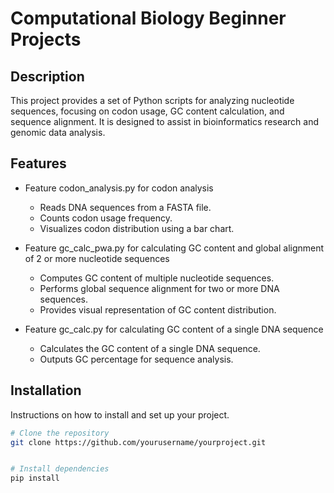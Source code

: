 # Computational Biology Beginner Projects

## Description
This project provides a set of Python scripts for analyzing nucleotide sequences, focusing on codon usage, GC content calculation, and sequence alignment. It is designed to assist in bioinformatics research and genomic data analysis.

## Features
- Feature codon_analysis.py for codon analysis
    - Reads DNA sequences from a FASTA file.
    - Counts codon usage frequency.
    - Visualizes codon distribution using a bar chart.

- Feature gc_calc_pwa.py for calculating GC content and global alignment of 2 or more nucleotide sequences
    - Computes GC content of multiple nucleotide sequences.
    - Performs global sequence alignment for two or more DNA sequences.
    - Provides visual representation of GC content distribution.

- Feature gc_calc.py for calculating GC content of a single DNA sequence
    - Calculates the GC content of a single DNA sequence.
    - Outputs GC percentage for sequence analysis.

## Installation
Instructions on how to install and set up your project.

```bash
# Clone the repository
git clone https://github.com/yourusername/yourproject.git


# Install dependencies
pip install